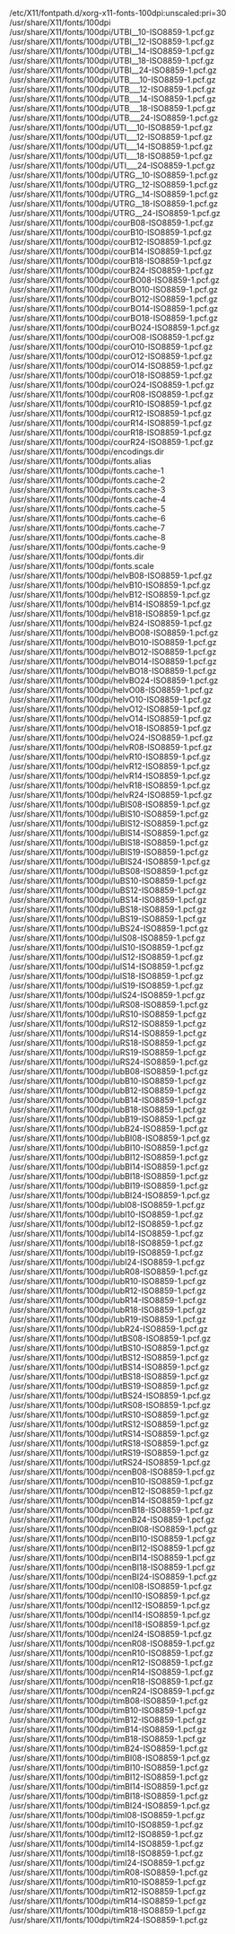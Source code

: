 /etc/X11/fontpath.d/xorg-x11-fonts-100dpi:unscaled:pri=30  
/usr/share/X11/fonts/100dpi  
/usr/share/X11/fonts/100dpi/UTBI\_\_10-ISO8859-1.pcf.gz  
/usr/share/X11/fonts/100dpi/UTBI\_\_12-ISO8859-1.pcf.gz  
/usr/share/X11/fonts/100dpi/UTBI\_\_14-ISO8859-1.pcf.gz  
/usr/share/X11/fonts/100dpi/UTBI\_\_18-ISO8859-1.pcf.gz  
/usr/share/X11/fonts/100dpi/UTBI\_\_24-ISO8859-1.pcf.gz  
/usr/share/X11/fonts/100dpi/UTB\_\_\_10-ISO8859-1.pcf.gz  
/usr/share/X11/fonts/100dpi/UTB\_\_\_12-ISO8859-1.pcf.gz  
/usr/share/X11/fonts/100dpi/UTB\_\_\_14-ISO8859-1.pcf.gz  
/usr/share/X11/fonts/100dpi/UTB\_\_\_18-ISO8859-1.pcf.gz  
/usr/share/X11/fonts/100dpi/UTB\_\_\_24-ISO8859-1.pcf.gz  
/usr/share/X11/fonts/100dpi/UTI\_\_\_10-ISO8859-1.pcf.gz  
/usr/share/X11/fonts/100dpi/UTI\_\_\_12-ISO8859-1.pcf.gz  
/usr/share/X11/fonts/100dpi/UTI\_\_\_14-ISO8859-1.pcf.gz  
/usr/share/X11/fonts/100dpi/UTI\_\_\_18-ISO8859-1.pcf.gz  
/usr/share/X11/fonts/100dpi/UTI\_\_\_24-ISO8859-1.pcf.gz  
/usr/share/X11/fonts/100dpi/UTRG\_\_10-ISO8859-1.pcf.gz  
/usr/share/X11/fonts/100dpi/UTRG\_\_12-ISO8859-1.pcf.gz  
/usr/share/X11/fonts/100dpi/UTRG\_\_14-ISO8859-1.pcf.gz  
/usr/share/X11/fonts/100dpi/UTRG\_\_18-ISO8859-1.pcf.gz  
/usr/share/X11/fonts/100dpi/UTRG\_\_24-ISO8859-1.pcf.gz  
/usr/share/X11/fonts/100dpi/courB08-ISO8859-1.pcf.gz  
/usr/share/X11/fonts/100dpi/courB10-ISO8859-1.pcf.gz  
/usr/share/X11/fonts/100dpi/courB12-ISO8859-1.pcf.gz  
/usr/share/X11/fonts/100dpi/courB14-ISO8859-1.pcf.gz  
/usr/share/X11/fonts/100dpi/courB18-ISO8859-1.pcf.gz  
/usr/share/X11/fonts/100dpi/courB24-ISO8859-1.pcf.gz  
/usr/share/X11/fonts/100dpi/courBO08-ISO8859-1.pcf.gz  
/usr/share/X11/fonts/100dpi/courBO10-ISO8859-1.pcf.gz  
/usr/share/X11/fonts/100dpi/courBO12-ISO8859-1.pcf.gz  
/usr/share/X11/fonts/100dpi/courBO14-ISO8859-1.pcf.gz  
/usr/share/X11/fonts/100dpi/courBO18-ISO8859-1.pcf.gz  
/usr/share/X11/fonts/100dpi/courBO24-ISO8859-1.pcf.gz  
/usr/share/X11/fonts/100dpi/courO08-ISO8859-1.pcf.gz  
/usr/share/X11/fonts/100dpi/courO10-ISO8859-1.pcf.gz  
/usr/share/X11/fonts/100dpi/courO12-ISO8859-1.pcf.gz  
/usr/share/X11/fonts/100dpi/courO14-ISO8859-1.pcf.gz  
/usr/share/X11/fonts/100dpi/courO18-ISO8859-1.pcf.gz  
/usr/share/X11/fonts/100dpi/courO24-ISO8859-1.pcf.gz  
/usr/share/X11/fonts/100dpi/courR08-ISO8859-1.pcf.gz  
/usr/share/X11/fonts/100dpi/courR10-ISO8859-1.pcf.gz  
/usr/share/X11/fonts/100dpi/courR12-ISO8859-1.pcf.gz  
/usr/share/X11/fonts/100dpi/courR14-ISO8859-1.pcf.gz  
/usr/share/X11/fonts/100dpi/courR18-ISO8859-1.pcf.gz  
/usr/share/X11/fonts/100dpi/courR24-ISO8859-1.pcf.gz  
/usr/share/X11/fonts/100dpi/encodings.dir  
/usr/share/X11/fonts/100dpi/fonts.alias  
/usr/share/X11/fonts/100dpi/fonts.cache-1  
/usr/share/X11/fonts/100dpi/fonts.cache-2  
/usr/share/X11/fonts/100dpi/fonts.cache-3  
/usr/share/X11/fonts/100dpi/fonts.cache-4  
/usr/share/X11/fonts/100dpi/fonts.cache-5  
/usr/share/X11/fonts/100dpi/fonts.cache-6  
/usr/share/X11/fonts/100dpi/fonts.cache-7  
/usr/share/X11/fonts/100dpi/fonts.cache-8  
/usr/share/X11/fonts/100dpi/fonts.cache-9  
/usr/share/X11/fonts/100dpi/fonts.dir  
/usr/share/X11/fonts/100dpi/fonts.scale  
/usr/share/X11/fonts/100dpi/helvB08-ISO8859-1.pcf.gz  
/usr/share/X11/fonts/100dpi/helvB10-ISO8859-1.pcf.gz  
/usr/share/X11/fonts/100dpi/helvB12-ISO8859-1.pcf.gz  
/usr/share/X11/fonts/100dpi/helvB14-ISO8859-1.pcf.gz  
/usr/share/X11/fonts/100dpi/helvB18-ISO8859-1.pcf.gz  
/usr/share/X11/fonts/100dpi/helvB24-ISO8859-1.pcf.gz  
/usr/share/X11/fonts/100dpi/helvBO08-ISO8859-1.pcf.gz  
/usr/share/X11/fonts/100dpi/helvBO10-ISO8859-1.pcf.gz  
/usr/share/X11/fonts/100dpi/helvBO12-ISO8859-1.pcf.gz  
/usr/share/X11/fonts/100dpi/helvBO14-ISO8859-1.pcf.gz  
/usr/share/X11/fonts/100dpi/helvBO18-ISO8859-1.pcf.gz  
/usr/share/X11/fonts/100dpi/helvBO24-ISO8859-1.pcf.gz  
/usr/share/X11/fonts/100dpi/helvO08-ISO8859-1.pcf.gz  
/usr/share/X11/fonts/100dpi/helvO10-ISO8859-1.pcf.gz  
/usr/share/X11/fonts/100dpi/helvO12-ISO8859-1.pcf.gz  
/usr/share/X11/fonts/100dpi/helvO14-ISO8859-1.pcf.gz  
/usr/share/X11/fonts/100dpi/helvO18-ISO8859-1.pcf.gz  
/usr/share/X11/fonts/100dpi/helvO24-ISO8859-1.pcf.gz  
/usr/share/X11/fonts/100dpi/helvR08-ISO8859-1.pcf.gz  
/usr/share/X11/fonts/100dpi/helvR10-ISO8859-1.pcf.gz  
/usr/share/X11/fonts/100dpi/helvR12-ISO8859-1.pcf.gz  
/usr/share/X11/fonts/100dpi/helvR14-ISO8859-1.pcf.gz  
/usr/share/X11/fonts/100dpi/helvR18-ISO8859-1.pcf.gz  
/usr/share/X11/fonts/100dpi/helvR24-ISO8859-1.pcf.gz  
/usr/share/X11/fonts/100dpi/luBIS08-ISO8859-1.pcf.gz  
/usr/share/X11/fonts/100dpi/luBIS10-ISO8859-1.pcf.gz  
/usr/share/X11/fonts/100dpi/luBIS12-ISO8859-1.pcf.gz  
/usr/share/X11/fonts/100dpi/luBIS14-ISO8859-1.pcf.gz  
/usr/share/X11/fonts/100dpi/luBIS18-ISO8859-1.pcf.gz  
/usr/share/X11/fonts/100dpi/luBIS19-ISO8859-1.pcf.gz  
/usr/share/X11/fonts/100dpi/luBIS24-ISO8859-1.pcf.gz  
/usr/share/X11/fonts/100dpi/luBS08-ISO8859-1.pcf.gz  
/usr/share/X11/fonts/100dpi/luBS10-ISO8859-1.pcf.gz  
/usr/share/X11/fonts/100dpi/luBS12-ISO8859-1.pcf.gz  
/usr/share/X11/fonts/100dpi/luBS14-ISO8859-1.pcf.gz  
/usr/share/X11/fonts/100dpi/luBS18-ISO8859-1.pcf.gz  
/usr/share/X11/fonts/100dpi/luBS19-ISO8859-1.pcf.gz  
/usr/share/X11/fonts/100dpi/luBS24-ISO8859-1.pcf.gz  
/usr/share/X11/fonts/100dpi/luIS08-ISO8859-1.pcf.gz  
/usr/share/X11/fonts/100dpi/luIS10-ISO8859-1.pcf.gz  
/usr/share/X11/fonts/100dpi/luIS12-ISO8859-1.pcf.gz  
/usr/share/X11/fonts/100dpi/luIS14-ISO8859-1.pcf.gz  
/usr/share/X11/fonts/100dpi/luIS18-ISO8859-1.pcf.gz  
/usr/share/X11/fonts/100dpi/luIS19-ISO8859-1.pcf.gz  
/usr/share/X11/fonts/100dpi/luIS24-ISO8859-1.pcf.gz  
/usr/share/X11/fonts/100dpi/luRS08-ISO8859-1.pcf.gz  
/usr/share/X11/fonts/100dpi/luRS10-ISO8859-1.pcf.gz  
/usr/share/X11/fonts/100dpi/luRS12-ISO8859-1.pcf.gz  
/usr/share/X11/fonts/100dpi/luRS14-ISO8859-1.pcf.gz  
/usr/share/X11/fonts/100dpi/luRS18-ISO8859-1.pcf.gz  
/usr/share/X11/fonts/100dpi/luRS19-ISO8859-1.pcf.gz  
/usr/share/X11/fonts/100dpi/luRS24-ISO8859-1.pcf.gz  
/usr/share/X11/fonts/100dpi/lubB08-ISO8859-1.pcf.gz  
/usr/share/X11/fonts/100dpi/lubB10-ISO8859-1.pcf.gz  
/usr/share/X11/fonts/100dpi/lubB12-ISO8859-1.pcf.gz  
/usr/share/X11/fonts/100dpi/lubB14-ISO8859-1.pcf.gz  
/usr/share/X11/fonts/100dpi/lubB18-ISO8859-1.pcf.gz  
/usr/share/X11/fonts/100dpi/lubB19-ISO8859-1.pcf.gz  
/usr/share/X11/fonts/100dpi/lubB24-ISO8859-1.pcf.gz  
/usr/share/X11/fonts/100dpi/lubBI08-ISO8859-1.pcf.gz  
/usr/share/X11/fonts/100dpi/lubBI10-ISO8859-1.pcf.gz  
/usr/share/X11/fonts/100dpi/lubBI12-ISO8859-1.pcf.gz  
/usr/share/X11/fonts/100dpi/lubBI14-ISO8859-1.pcf.gz  
/usr/share/X11/fonts/100dpi/lubBI18-ISO8859-1.pcf.gz  
/usr/share/X11/fonts/100dpi/lubBI19-ISO8859-1.pcf.gz  
/usr/share/X11/fonts/100dpi/lubBI24-ISO8859-1.pcf.gz  
/usr/share/X11/fonts/100dpi/lubI08-ISO8859-1.pcf.gz  
/usr/share/X11/fonts/100dpi/lubI10-ISO8859-1.pcf.gz  
/usr/share/X11/fonts/100dpi/lubI12-ISO8859-1.pcf.gz  
/usr/share/X11/fonts/100dpi/lubI14-ISO8859-1.pcf.gz  
/usr/share/X11/fonts/100dpi/lubI18-ISO8859-1.pcf.gz  
/usr/share/X11/fonts/100dpi/lubI19-ISO8859-1.pcf.gz  
/usr/share/X11/fonts/100dpi/lubI24-ISO8859-1.pcf.gz  
/usr/share/X11/fonts/100dpi/lubR08-ISO8859-1.pcf.gz  
/usr/share/X11/fonts/100dpi/lubR10-ISO8859-1.pcf.gz  
/usr/share/X11/fonts/100dpi/lubR12-ISO8859-1.pcf.gz  
/usr/share/X11/fonts/100dpi/lubR14-ISO8859-1.pcf.gz  
/usr/share/X11/fonts/100dpi/lubR18-ISO8859-1.pcf.gz  
/usr/share/X11/fonts/100dpi/lubR19-ISO8859-1.pcf.gz  
/usr/share/X11/fonts/100dpi/lubR24-ISO8859-1.pcf.gz  
/usr/share/X11/fonts/100dpi/lutBS08-ISO8859-1.pcf.gz  
/usr/share/X11/fonts/100dpi/lutBS10-ISO8859-1.pcf.gz  
/usr/share/X11/fonts/100dpi/lutBS12-ISO8859-1.pcf.gz  
/usr/share/X11/fonts/100dpi/lutBS14-ISO8859-1.pcf.gz  
/usr/share/X11/fonts/100dpi/lutBS18-ISO8859-1.pcf.gz  
/usr/share/X11/fonts/100dpi/lutBS19-ISO8859-1.pcf.gz  
/usr/share/X11/fonts/100dpi/lutBS24-ISO8859-1.pcf.gz  
/usr/share/X11/fonts/100dpi/lutRS08-ISO8859-1.pcf.gz  
/usr/share/X11/fonts/100dpi/lutRS10-ISO8859-1.pcf.gz  
/usr/share/X11/fonts/100dpi/lutRS12-ISO8859-1.pcf.gz  
/usr/share/X11/fonts/100dpi/lutRS14-ISO8859-1.pcf.gz  
/usr/share/X11/fonts/100dpi/lutRS18-ISO8859-1.pcf.gz  
/usr/share/X11/fonts/100dpi/lutRS19-ISO8859-1.pcf.gz  
/usr/share/X11/fonts/100dpi/lutRS24-ISO8859-1.pcf.gz  
/usr/share/X11/fonts/100dpi/ncenB08-ISO8859-1.pcf.gz  
/usr/share/X11/fonts/100dpi/ncenB10-ISO8859-1.pcf.gz  
/usr/share/X11/fonts/100dpi/ncenB12-ISO8859-1.pcf.gz  
/usr/share/X11/fonts/100dpi/ncenB14-ISO8859-1.pcf.gz  
/usr/share/X11/fonts/100dpi/ncenB18-ISO8859-1.pcf.gz  
/usr/share/X11/fonts/100dpi/ncenB24-ISO8859-1.pcf.gz  
/usr/share/X11/fonts/100dpi/ncenBI08-ISO8859-1.pcf.gz  
/usr/share/X11/fonts/100dpi/ncenBI10-ISO8859-1.pcf.gz  
/usr/share/X11/fonts/100dpi/ncenBI12-ISO8859-1.pcf.gz  
/usr/share/X11/fonts/100dpi/ncenBI14-ISO8859-1.pcf.gz  
/usr/share/X11/fonts/100dpi/ncenBI18-ISO8859-1.pcf.gz  
/usr/share/X11/fonts/100dpi/ncenBI24-ISO8859-1.pcf.gz  
/usr/share/X11/fonts/100dpi/ncenI08-ISO8859-1.pcf.gz  
/usr/share/X11/fonts/100dpi/ncenI10-ISO8859-1.pcf.gz  
/usr/share/X11/fonts/100dpi/ncenI12-ISO8859-1.pcf.gz  
/usr/share/X11/fonts/100dpi/ncenI14-ISO8859-1.pcf.gz  
/usr/share/X11/fonts/100dpi/ncenI18-ISO8859-1.pcf.gz  
/usr/share/X11/fonts/100dpi/ncenI24-ISO8859-1.pcf.gz  
/usr/share/X11/fonts/100dpi/ncenR08-ISO8859-1.pcf.gz  
/usr/share/X11/fonts/100dpi/ncenR10-ISO8859-1.pcf.gz  
/usr/share/X11/fonts/100dpi/ncenR12-ISO8859-1.pcf.gz  
/usr/share/X11/fonts/100dpi/ncenR14-ISO8859-1.pcf.gz  
/usr/share/X11/fonts/100dpi/ncenR18-ISO8859-1.pcf.gz  
/usr/share/X11/fonts/100dpi/ncenR24-ISO8859-1.pcf.gz  
/usr/share/X11/fonts/100dpi/timB08-ISO8859-1.pcf.gz  
/usr/share/X11/fonts/100dpi/timB10-ISO8859-1.pcf.gz  
/usr/share/X11/fonts/100dpi/timB12-ISO8859-1.pcf.gz  
/usr/share/X11/fonts/100dpi/timB14-ISO8859-1.pcf.gz  
/usr/share/X11/fonts/100dpi/timB18-ISO8859-1.pcf.gz  
/usr/share/X11/fonts/100dpi/timB24-ISO8859-1.pcf.gz  
/usr/share/X11/fonts/100dpi/timBI08-ISO8859-1.pcf.gz  
/usr/share/X11/fonts/100dpi/timBI10-ISO8859-1.pcf.gz  
/usr/share/X11/fonts/100dpi/timBI12-ISO8859-1.pcf.gz  
/usr/share/X11/fonts/100dpi/timBI14-ISO8859-1.pcf.gz  
/usr/share/X11/fonts/100dpi/timBI18-ISO8859-1.pcf.gz  
/usr/share/X11/fonts/100dpi/timBI24-ISO8859-1.pcf.gz  
/usr/share/X11/fonts/100dpi/timI08-ISO8859-1.pcf.gz  
/usr/share/X11/fonts/100dpi/timI10-ISO8859-1.pcf.gz  
/usr/share/X11/fonts/100dpi/timI12-ISO8859-1.pcf.gz  
/usr/share/X11/fonts/100dpi/timI14-ISO8859-1.pcf.gz  
/usr/share/X11/fonts/100dpi/timI18-ISO8859-1.pcf.gz  
/usr/share/X11/fonts/100dpi/timI24-ISO8859-1.pcf.gz  
/usr/share/X11/fonts/100dpi/timR08-ISO8859-1.pcf.gz  
/usr/share/X11/fonts/100dpi/timR10-ISO8859-1.pcf.gz  
/usr/share/X11/fonts/100dpi/timR12-ISO8859-1.pcf.gz  
/usr/share/X11/fonts/100dpi/timR14-ISO8859-1.pcf.gz  
/usr/share/X11/fonts/100dpi/timR18-ISO8859-1.pcf.gz  
/usr/share/X11/fonts/100dpi/timR24-ISO8859-1.pcf.gz  
